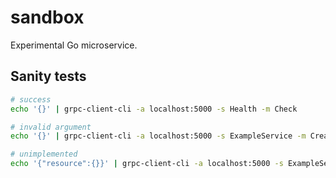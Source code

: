 # sandbox

Experimental Go microservice.

## Sanity tests

```sh
# success
echo '{}' | grpc-client-cli -a localhost:5000 -s Health -m Check

# invalid argument
echo '{}' | grpc-client-cli -a localhost:5000 -s ExampleService -m CreateResource

# unimplemented
echo '{"resource":{}}' | grpc-client-cli -a localhost:5000 -s ExampleService -m CreateResource
```
